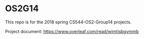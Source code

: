 # OS2G14

This repo is for the 2018 spring CS544-OS2-Group14 projects.

Project document:
https://www.overleaf.com/read/wjmtjsbgvmmb
